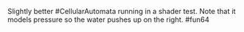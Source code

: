 Slightly better #CellularAutomata running in a shader test. Note that it models pressure so the water pushes up on the right. #fun64 